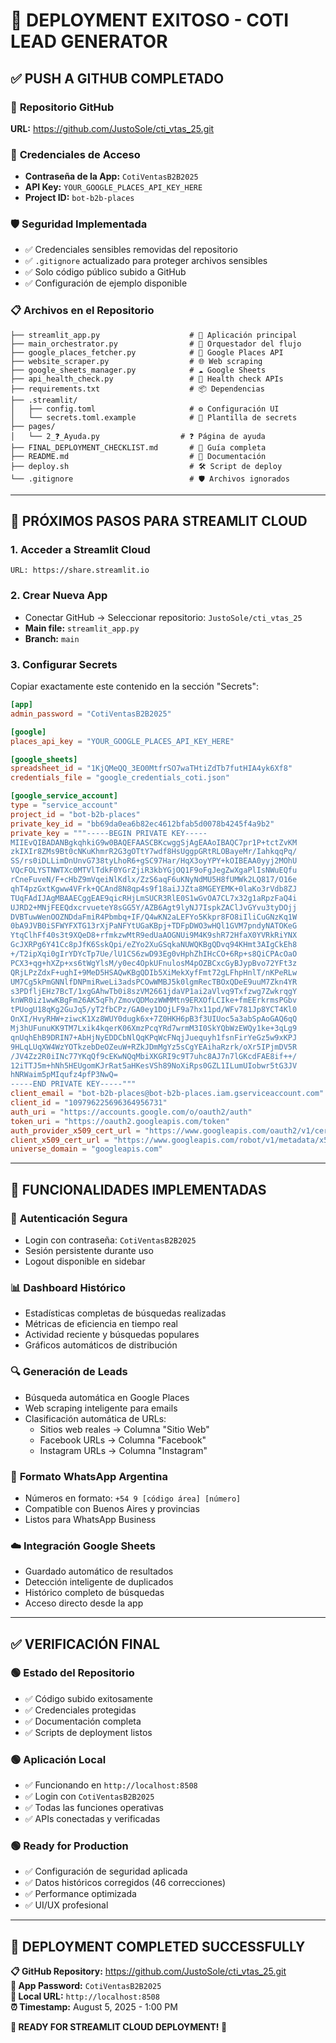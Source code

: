 # 🎉 DEPLOYMENT EXITOSO - COTI LEAD GENERATOR

## ✅ **PUSH A GITHUB COMPLETADO**

### 📍 **Repositorio GitHub**
**URL:** https://github.com/JustoSole/cti_vtas_25.git

### 🔐 **Credenciales de Acceso**
- **Contraseña de la App:** `CotiVentasB2B2025`
- **API Key:** `YOUR_GOOGLE_PLACES_API_KEY_HERE`
- **Project ID:** `bot-b2b-places`

### 🛡️ **Seguridad Implementada**
- ✅ Credenciales sensibles removidas del repositorio
- ✅ `.gitignore` actualizado para proteger archivos sensibles
- ✅ Solo código público subido a GitHub
- ✅ Configuración de ejemplo disponible

### 📋 **Archivos en el Repositorio**
```
├── streamlit_app.py                    # 🎯 Aplicación principal
├── main_orchestrator.py                # 🔄 Orquestador del flujo
├── google_places_fetcher.py            # 📍 Google Places API
├── website_scraper.py                  # 🌐 Web scraping
├── google_sheets_manager.py            # ☁️ Google Sheets
├── api_health_check.py                 # 🏥 Health check APIs
├── requirements.txt                    # 📦 Dependencias
├── .streamlit/
│   ├── config.toml                     # ⚙️ Configuración UI
│   └── secrets.toml.example            # 📝 Plantilla de secrets
├── pages/
│   └── 2_❓_Ayuda.py                  # ❓ Página de ayuda
├── FINAL_DEPLOYMENT_CHECKLIST.md       # 🚀 Guía completa
├── README.md                           # 📖 Documentación
├── deploy.sh                           # 🛠️ Script de deploy
└── .gitignore                          # 🛡️ Archivos ignorados
```

---

## 🚀 **PRÓXIMOS PASOS PARA STREAMLIT CLOUD**

### 1. **Acceder a Streamlit Cloud**
```
URL: https://share.streamlit.io
```

### 2. **Crear Nueva App**
- Conectar GitHub → Seleccionar repositorio: `JustoSole/cti_vtas_25`
- **Main file:** `streamlit_app.py`
- **Branch:** `main`

### 3. **Configurar Secrets**
Copiar exactamente este contenido en la sección "Secrets":

```toml
[app]
admin_password = "CotiVentasB2B2025"

[google]
places_api_key = "YOUR_GOOGLE_PLACES_API_KEY_HERE"

[google_sheets]
spreadsheet_id = "1KjQMeQQ_3EO0MtfrSO7waTHtiZdTb7futHIA4yk6Xf8"
credentials_file = "google_credentials_coti.json"

[google_service_account]
type = "service_account"
project_id = "bot-b2b-places"
private_key_id = "bb69da0ea6b82ec4612bfab5d0078b4245f4a9b2"
private_key = """-----BEGIN PRIVATE KEY-----
MIIEvQIBADANBgkqhkiG9w0BAQEFAASCBKcwggSjAgEAAoIBAQC7pr1P+tctZvKM
zkIXIr8ZMs9Bt0cNKuKhmrR2G3gOTtY7wdf8HsUggpGRtRLOBayeMr/IahkqqPq/
SS/rs0iDLLimDnUnvG738tyLhoR6+gSC97Har/HqX3oyYPY+kOIBEAA0yyj2MOhU
VQcFOLYSTNWTXc0MTVlTdkF0YGrZjiR3kbYGjOQ1F9oFgJegZwXgaPlIsNWuEQfu
rCneFuveN/F+cHbZ9mVqeiNlKdlx/ZzS6aqF6uKNyNdMU5H8fUMWk2LQ817/O16e
qhT4pzGxtKgww4VFrk+QCAnd8N8qp4s9f18aiJJZta8MGEYEMK+0laKo3rVdb8ZJ
TUqFAdIJAgMBAAECggEAE9qicRHjLmSUCR3RlE0S1wGvOA7CL7x32g1aRpzFaQ4i
UJRD2+MNjFEEQdxcrvueteY8sGG5Y/AZB6Agt9lyNJ7IspkZAClJvGYvu3tyDOjj
DVBTuwWenOOZNDdaFmiR4Pbmbq+IF/Q4wKN2aLEFYo5Kkpr8FO8iIliCuGNzKq1W
0bA9JVB0iSFWYFXTG13rXjPaNFYtUGaKBpj+TDFpDWO3wHQl1GVM7pndyNATOKeG
YtqClhFf40s3t9XQeD8+rfmkzwMtR9edUaAOGNUi9M4K9shR72HfaX0YVRkRiYNX
GcJXRPg6Y41Cc8pJfK6SskQpi/eZYo2XuGSqkaNUWQKBgQDvq94KHmt3AIgCkEh8
+/T2ipXqi0gIrYDYcTp7Ue/lU1CS6zwD93Eg0vHphZhIHcCO+6Rp+s8QiCPAcOaO
PCX3+qg+hXZp+xs6tWgYlsM/y0ec4OpkUFnulosM4pOZBCxcGyBJypBvo72YFt3z
QRjLPzZdxF+ughI+9MeD5HSAQwKBgQDIb5XiMekXyfFmt72gLFhpHnlT/nKPeRLw
UM7Cg5kPmGNNlfDNPmiRweLi3adsPCOwWMBJ5k0lgmRecTBOxQDeE9uuM7Zkn4YR
s3PDfljEHz7BcT/1xgGAhwTb0i8szVM2661jdaVP1ai2aVlvq9Txfzwg7ZwkrqgY
knWR0iz1wwKBgFm26AK5qFh/ZmovQDMozWWMMtn9ERXOfLCIke+fmEErkrmsPGbv
tPUogU18qKg2GuJq5/yT2fbCPz/GA0ey1DOjLF9a7hx11pd/WFv781Jp8YCT4Kl0
OnXI/HvyRHW+ziwcK1Xz8WUY0dugk6x+7Z0HKH6pB3f3UIUoc5a3abSpAoGAQ6qQ
Mj3hUFunuKK9TM7Lxik4kqerK06XmzPcqYRd7wrmM3I0SkYQbWzEWQy1ke+3qLg9
qnUqhEhB9DRIN7+AbHjNyEDDCbNlQqKPqWcFNqjJuequyh1fsnFirYeGz5w9xKPJ
9HLqLUqXW4WzYOTkzebDeOZeuW+RZkJDmMgYz5sCgYEAihaRzrk/oXr5IPjmDV5R
/JV4Zz2R0iINc77YKqQf9cEKwNQqMbiXKGRI9c9T7uhc8AJ7n7lGKcdFAE8if++/
12iTTJ5m+hNh5HEUgomKJrRat5aHKesVSh89NoXiRps0GZL1ILumUIobwr5tG3JV
hNRWaim5pMIqufz4pfP3NwQ=
-----END PRIVATE KEY-----"""
client_email = "bot-b2b-places@bot-b2b-places.iam.gserviceaccount.com"
client_id = "109796225696364956731"
auth_uri = "https://accounts.google.com/o/oauth2/auth"
token_uri = "https://oauth2.googleapis.com/token"
auth_provider_x509_cert_url = "https://www.googleapis.com/oauth2/v1/certs"
client_x509_cert_url = "https://www.googleapis.com/robot/v1/metadata/x509/bot-b2b-places%40bot-b2b-places.iam.gserviceaccount.com"
universe_domain = "googleapis.com"
```

---

## 🎯 **FUNCIONALIDADES IMPLEMENTADAS**

### 🔐 **Autenticación Segura**
- Login con contraseña: `CotiVentasB2B2025`
- Sesión persistente durante uso
- Logout disponible en sidebar

### 📊 **Dashboard Histórico**
- Estadísticas completas de búsquedas realizadas
- Métricas de eficiencia en tiempo real
- Actividad reciente y búsquedas populares
- Gráficos automáticos de distribución

### 🔍 **Generación de Leads**
- Búsqueda automática en Google Places
- Web scraping inteligente para emails
- Clasificación automática de URLs:
  - Sitios web reales → Columna "Sitio Web"
  - Facebook URLs → Columna "Facebook"
  - Instagram URLs → Columna "Instagram"

### 📱 **Formato WhatsApp Argentina**
- Números en formato: `+54 9 [código área] [número]`
- Compatible con Buenos Aires y provincias
- Listos para WhatsApp Business

### ☁️ **Integración Google Sheets**
- Guardado automático de resultados
- Detección inteligente de duplicados
- Histórico completo de búsquedas
- Acceso directo desde la app

---

## ✅ **VERIFICACIÓN FINAL**

### 🟢 **Estado del Repositorio**
- ✅ Código subido exitosamente
- ✅ Credenciales protegidas
- ✅ Documentación completa
- ✅ Scripts de deployment listos

### 🟢 **Aplicación Local**
- ✅ Funcionando en `http://localhost:8508`
- ✅ Login con `CotiVentasB2B2025`
- ✅ Todas las funciones operativas
- ✅ APIs conectadas y verificadas

### 🟢 **Ready for Production**
- ✅ Configuración de seguridad aplicada
- ✅ Datos históricos corregidos (46 correcciones)
- ✅ Performance optimizada
- ✅ UI/UX profesional

---

## 🚀 **DEPLOYMENT COMPLETED SUCCESSFULLY**

**📋 GitHub Repository:** https://github.com/JustoSole/cti_vtas_25.git  
**🔐 App Password:** `CotiVentasB2B2025`  
**📱 Local URL:** `http://localhost:8508`  
**⏰ Timestamp:** August 5, 2025 - 1:00 PM  

**🎉 READY FOR STREAMLIT CLOUD DEPLOYMENT! 🎉**